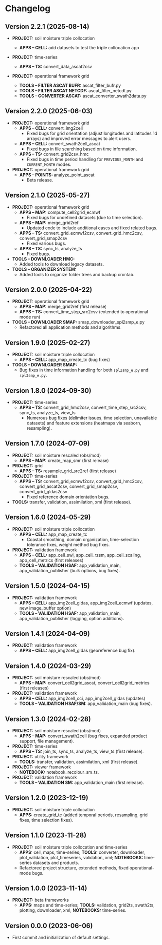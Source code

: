 # Changelog

## Version 2.2.1 (2025-08-14)
- **PROJECT:** soil moisture triple collocation  
  - **APPS – CELL:** add datasets to test the triple collocation app 

- **PROJECT:** time-series  
  - **APPS – TS:** convert_data_ascat2csv

- **PROJECT:** operational framework grid  
  - **TOOLS – FILTER ASCAT BUFR:** ascat_filter_bufr.py
  - **TOOLS – FILTER ASCAT NETCDF:** ascat_filter_netcdf.py
  - **TOOLS – CONVERTER ASCAT:** ascat_converter_swath2data.py  

## Version 2.2.0 (2025-06-03)
- **PROJECT:** operational framework grid  
  - **APPS – CELL:** convert_img2cell  
    - Fixed bugs for grid orientation (adjust longitudes and latitudes 1d arrays) and improved error messages to alert users.  
  - **APPS – CELL:** convert_swath2cell_ascat  
    - Fixed bugs in file searching based on time information.  
  - **APPS – TS:** convert_grid2csv_hmc  
    - Fixed bugs in time period handling for `PREVIOUS_MONTH` and `CURRENT_MONTH` modes.  
- **PROJECT:** operational framework grid  
  - **APPS – POINTS:** analyze_point_ascat  
    - Beta release.

## Version 2.1.0 (2025-05-27)
- **PROJECT:** operational framework grid  
  - **APPS – MAP:** compute_cell2grid_ecmwf  
    - Fixed bugs for undefined datasets (due to time selection).  
  - **APPS – MAP:** merge_grid2ref  
    - Updated code to include additional cases and fixed related bugs.  
  - **APPS – TS:** convert_grid_ecmwf2csv, convert_grid_hmc2csv, convert_grid_smap2csv  
    - Fixed various bugs.  
  - **APPS – TS:** sync_ts, analyze_ts  
    - Fixed bugs.  
- **TOOLS – DOWNLOADER HMC:**  
  - Added tools to download legacy datasets.  
- **TOOLS – ORGANIZER SYSTEM:**  
  - Added tools to organize folder trees and backup crontab.

## Version 2.0.0 (2025-04-22)
- **PROJECT:** operational framework grid  
  - **APPS – MAP:** merge_grid2ref (first release)  
  - **APPS – TS:** convert_time_step_src2csv (extended to operational mode run)  
- **TOOLS – DOWNLOADER SMAP:** smap_downloader_spl2smp_e.py  
  - Refactored all application methods and algorithms.

## Version 1.9.0 (2025-02-27)
- **PROJECT:** soil moisture triple collocation  
  - **APPS – CELL:** app_map_create_tc (bug fixes)  
- **TOOLS – DOWNLOADER SMAP:**  
  - Bug fixes in time information handling for both `spl2smp_e.py` and `spl3smp_e.py`.

## Version 1.8.0 (2024-09-30)
- **PROJECT:** time-series  
  - **APPS – TS:** convert_grid_hmc2csv, convert_time_step_src2csv, sync_ts, analyze_ts, view_ts  
    - Numerous bug fixes (delimiter issues, time selection, unavailable datasets) and feature extensions (heatmaps via seaborn, resampling).

## Version 1.7.0 (2024-07-09)
- **PROJECT:** soil moisture rescaled (obs/mod)  
  - **APPS – MAP:** create_map_smr (first release)  
- **PROJECT:** grid  
  - **APPS – TS:** resample_grid_src2ref (first release)  
- **PROJECT:** time-series  
  - **APPS – TS:** convert_grid_ecmwf2csv, convert_grid_hmc2csv, convert_grid_ascat2csv, convert_grid_smap2csv, convert_grid_gldas2csv  
    - Fixed reference domain orientation bugs.  
- **TOOLS:** transfer, validation, assimilation, xml (first release).

## Version 1.6.0 (2024-05-29)
- **PROJECT:** soil moisture triple collocation  
  - **APPS – CELL:** app_map_create_tc  
    - Coastal smoothing, domain organization, time-selection tolerance fixes, weight method bug fixes.  
- **PROJECT:** validation framework  
  - **APPS – CELL:** app_cell_swi, app_cell_rzsm, app_cell_scaling, app_cell_metrics (first releases)  
  - **TOOLS – VALIDATION HSAF:** app_validation_main, app_validation_publisher (bulk options, bug fixes).

## Version 1.5.0 (2024-04-15)
- **PROJECT:** validation framework  
  - **APPS – CELL:** app_img2cell_gldas, app_img2cell_ecmwf (updates, new image_buffer option)  
  - **TOOLS – VALIDATION HSAF:** app_validation_main, app_validation_publisher (logging, option additions).

## Version 1.4.1 (2024-04-09)
- **PROJECT:** validation framework  
  - **APPS – CELL:** app_img2cell_gldas (georeference bug fix).

## Version 1.4.0 (2024-03-29)
- **PROJECT:** soil moisture rescaled (obs/mod)  
  - **APPS – MAP:** convert_cell2grid_ascat, convert_cell2grid_metrics (first releases)  
- **PROJECT:** validation framework  
  - **APPS – CELL:** app_img2cell_cci, app_img2cell_gldas (updates)  
  - **TOOLS – VALIDATION HSAF/SM:** app_validation_main (bug fixes).

## Version 1.3.0 (2024-02-28)
- **PROJECT:** soil moisture rescaled (obs/mod)  
  - **APPS – MAP:** convert_swath2cell (bug fixes, expanded product support, file management).  
- **PROJECT:** time-series  
  - **APPS – TS:** join_ts, sync_ts, analyze_ts, view_ts (first release).  
- **PROJECT:** utility framework  
  - **TOOLS:** transfer, validation, assimilation, xml (first release).  
- **PROJECT:** viewer framework  
  - **NOTEBOOK:** notebook_recolour_sm_ts.  
- **PROJECT:** validation framework  
  - **TOOLS – VALIDATION SM:** app_validation_main (first release).

## Version 1.2.0 (2023-12-19)
- **PROJECT:** soil moisture triple collocation  
  - **APPS:** create_grid_tc (added temporal periods, resampling, grid fixes, time selection fixes).

## Version 1.1.0 (2023-11-28)
- **PROJECT:** soil moisture triple collocation and time-series  
  - **APPS:** cell, maps, time-series; **TOOLS:** converter, downloader, plot_validation, plot_timeseries, validation, xml; **NOTEBOOKS:** time-series datasets and products.  
  - Refactored project structure, extended methods, fixed operational-mode bugs.

## Version 1.0.0 (2023-11-14)
- **PROJECT:** beta frameworks  
  - **APPS:** maps and time-series; **TOOLS:** validation, grid2ts, swath2ts, plotting, downloader, xml; **NOTEBOOKS:** time-series.

## Version 0.0.0 (2023-06-06)
- First commit and initialization of default settings.
